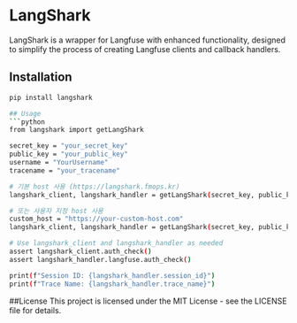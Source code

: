 # LangShark

LangShark is a wrapper for Langfuse with enhanced functionality, designed to simplify the process of creating Langfuse clients and callback handlers.

## Installation

```bash
pip install langshark

## Usage
```python
from langshark import getLangShark

secret_key = "your_secret_key"
public_key = "your_public_key"
username = "YourUsername"
tracename = "your_tracename"

# 기본 host 사용 (https://langshark.fmops.kr)
langshark_client, langshark_handler = getLangShark(secret_key, public_key, username, tracename)

# 또는 사용자 지정 host 사용
custom_host = "https://your-custom-host.com"
langshark_client, langshark_handler = getLangShark(secret_key, public_key, username, tracename, custom_host)

# Use langshark_client and langshark_handler as needed
assert langshark_client.auth_check()
assert langshark_handler.langfuse.auth_check()

print(f"Session ID: {langshark_handler.session_id}")
print(f"Trace Name: {langshark_handler.trace_name}")
```

##License
This project is licensed under the MIT License - see the LICENSE file for details.
